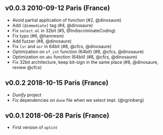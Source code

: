 v0.0.3 2010-09-12 Paris (France)
------------------------------

- Avoid partial application of function (#2, @dinosaure)
- Add `[@immediate]` tag (#4, @dinosaure)
- Fix `select.ml` in 32bit (#5, @IndiscriminateCoding)
- Fix typo (#6, @hannesm)
- Add fuzzer (#8, @dinosaure)
- Fix `lsr` and `asr` in 64bit (#8, @cfcs, @dinosaure)
- Optimization on `of_int` function (64bit) (#8, @cfcs, @dinosaure)
- Optimization on `abs` function (64bit) (#8, @cfcs, @dinosaure)
- Fix 32bit architecture, keep bit-sign in the same place (#8, @dinosaure, review @cfcs)

v0.0.2 2018-10-15 Paris (France)
------------------------------

- _Dunify_ project
- Fix dependencies on `dune` file when we select impl. (@rgrinberg)

v0.0.1 2018-06-28 Paris (France)
------------------------------

- First version of `optint`
